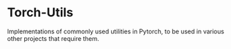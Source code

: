 # Torch-Utils
Implementations of commonly used utilities in Pytorch, to be used in various other projects that require them.
